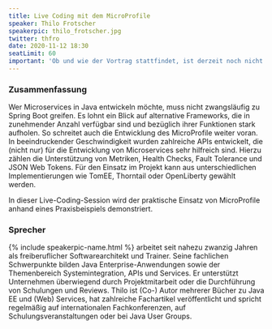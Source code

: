 ```yaml
---
title: Live Coding mit dem MicroProfile
speaker: Thilo Frotscher
speakerpic: thilo_frotscher.jpg
twitter: thfro
date: 2020-11-12 18:30
seatLimit: 60
important: 'Ob und wie der Vortrag stattfindet, ist derzeit noch nicht bekannt. Siehe auch <a href="/coronavirus">hier</a>'
---
```


### Zusammenfassung

Wer Microservices in Java entwickeln möchte, muss nicht zwangsläufig zu Spring Boot greifen. Es lohnt ein Blick auf alternative Frameworks, die in zunehmender Anzahl verfügbar sind und bezüglich ihrer Funktionen stark aufholen. So schreitet auch die Entwicklung des MicroProfile weiter voran. In beeindruckender Geschwindigkeit wurden zahlreiche APIs entwickelt, die (nicht nur) für die Entwicklung von Microservices sehr hilfreich sind. Hierzu zählen die Unterstützung von Metriken, Health Checks, Fault Tolerance und JSON Web Tokens. Für den Einsatz im Projekt kann aus unterschiedlichen Implementierungen wie TomEE, Thorntail oder OpenLiberty gewählt werden.

In dieser Live-Coding-Session wird der praktische Einsatz von MicroProfile anhand eines Praxisbeispiels demonstriert.

### Sprecher

{% include speakerpic-name.html %} arbeitet seit nahezu zwanzig Jahren als freiberuflicher Softwarearchitekt und Trainer. Seine fachlichen Schwerpunkte bilden Java Enterprise-Anwendungen sowie der Themenbereich Systemintegration, APIs und Services. Er unterstützt Unternehmen überwiegend durch Projektmitarbeit oder die Durchführung von Schulungen und Reviews. Thilo ist (Co-) Autor mehrerer Bücher zu Java EE und (Web) Services, hat zahlreiche Fachartikel veröffentlicht und spricht regelmäßig auf internationalen Fachkonferenzen, auf Schulungsveranstaltungen oder bei Java User Groups.
